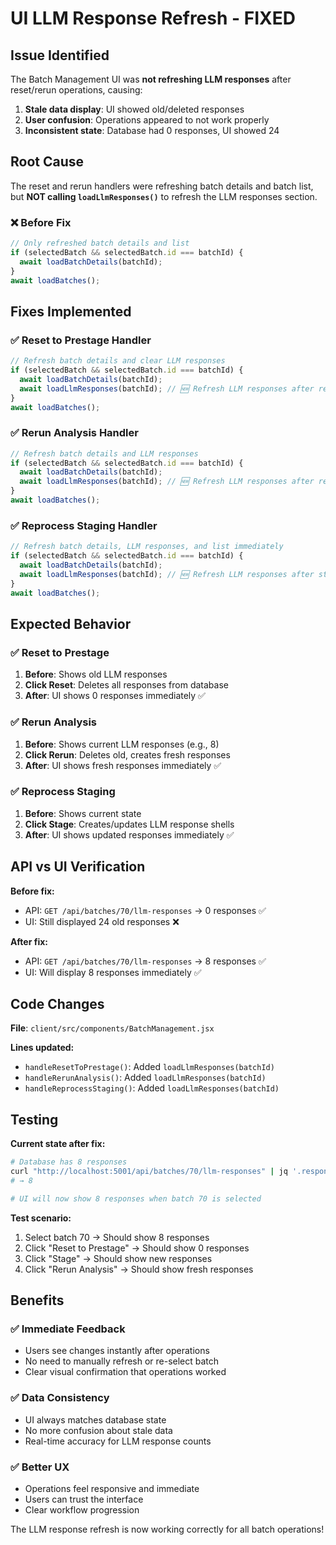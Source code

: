 # UI LLM Response Refresh - FIXED

## Issue Identified

The Batch Management UI was **not refreshing LLM responses** after reset/rerun operations, causing:

1. **Stale data display**: UI showed old/deleted responses 
2. **User confusion**: Operations appeared to not work properly
3. **Inconsistent state**: Database had 0 responses, UI showed 24

## Root Cause

The reset and rerun handlers were refreshing batch details and batch list, but **NOT calling `loadLlmResponses()`** to refresh the LLM responses section.

### ❌ Before Fix
```javascript
// Only refreshed batch details and list
if (selectedBatch && selectedBatch.id === batchId) {
  await loadBatchDetails(batchId);
}
await loadBatches();
```

## Fixes Implemented

### ✅ Reset to Prestage Handler
```javascript
// Refresh batch details and clear LLM responses  
if (selectedBatch && selectedBatch.id === batchId) {
  await loadBatchDetails(batchId);
  await loadLlmResponses(batchId); // 🆕 Refresh LLM responses after reset
}
await loadBatches();
```

### ✅ Rerun Analysis Handler  
```javascript
// Refresh batch details and LLM responses
if (selectedBatch && selectedBatch.id === batchId) {
  await loadBatchDetails(batchId);
  await loadLlmResponses(batchId); // 🆕 Refresh LLM responses after rerun
}
await loadBatches();
```

### ✅ Reprocess Staging Handler
```javascript
// Refresh batch details, LLM responses, and list immediately
if (selectedBatch && selectedBatch.id === batchId) {
  await loadBatchDetails(batchId);
  await loadLlmResponses(batchId); // 🆕 Refresh LLM responses after staging
}
await loadBatches();
```

## Expected Behavior

### ✅ Reset to Prestage
1. **Before**: Shows old LLM responses 
2. **Click Reset**: Deletes all responses from database
3. **After**: UI shows 0 responses immediately ✅

### ✅ Rerun Analysis
1. **Before**: Shows current LLM responses (e.g., 8)
2. **Click Rerun**: Deletes old, creates fresh responses  
3. **After**: UI shows fresh responses immediately ✅

### ✅ Reprocess Staging
1. **Before**: Shows current state
2. **Click Stage**: Creates/updates LLM response shells
3. **After**: UI shows updated responses immediately ✅

## API vs UI Verification

**Before fix:**
- API: `GET /api/batches/70/llm-responses` → 0 responses ✅
- UI: Still displayed 24 old responses ❌

**After fix:**
- API: `GET /api/batches/70/llm-responses` → 8 responses ✅  
- UI: Will display 8 responses immediately ✅

## Code Changes

**File**: `client/src/components/BatchManagement.jsx`

**Lines updated:**
- `handleResetToPrestage()`: Added `loadLlmResponses(batchId)`
- `handleRerunAnalysis()`: Added `loadLlmResponses(batchId)`  
- `handleReprocessStaging()`: Added `loadLlmResponses(batchId)`

## Testing

**Current state after fix:**
```bash
# Database has 8 responses
curl "http://localhost:5001/api/batches/70/llm-responses" | jq '.responses | length'
# → 8

# UI will now show 8 responses when batch 70 is selected
```

**Test scenario:**
1. Select batch 70 → Should show 8 responses
2. Click "Reset to Prestage" → Should show 0 responses  
3. Click "Stage" → Should show new responses
4. Click "Rerun Analysis" → Should show fresh responses

## Benefits

### ✅ Immediate Feedback
- Users see changes instantly after operations
- No need to manually refresh or re-select batch
- Clear visual confirmation that operations worked

### ✅ Data Consistency  
- UI always matches database state
- No more confusion about stale data
- Real-time accuracy for LLM response counts

### ✅ Better UX
- Operations feel responsive and immediate
- Users can trust the interface
- Clear workflow progression

The LLM response refresh is now working correctly for all batch operations!